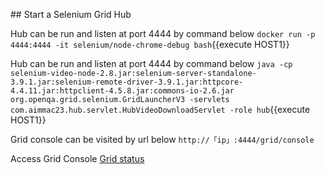 ## Start a Selenium Grid Hub

Hub can be run and listen at port 4444 by command below
`docker run -p 4444:4444 -it selenium/node-chrome-debug bash`{{execute HOST1}}

Hub can be run and listen at port 4444 by command below
`java -cp selenium-video-node-2.8.jar:selenium-server-standalone-3.9.1.jar:selenium-remote-driver-3.9.1.jar:httpcore-4.4.11.jar:httpclient-4.5.8.jar:commons-io-2.6.jar org.openqa.grid.selenium.GridLauncherV3 -servlets com.aimmac23.hub.servlet.HubVideoDownloadServlet -role hub`{{execute HOST1}}


Grid console can be visited by url below
`http://「ip」:4444/grid/console`

Access Grid Console 
[Grid status](https://[[HOST_SUBDOMAIN]]-4444-[[KATACODA_HOST]].environments.katacoda.com/grid/console)